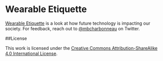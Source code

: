 # Wearable Etiquette

[Wearable Etiquette](http://etiquette.io) is a look at how future technology is impacting our society. For feedback, reach out to [@mbcharbonneau](http://twitter.com/mbcharbonneau) on Twitter.

##License

This work is licensed under the [Creative Commons Attribution-ShareAlike 4.0 International License](http://creativecommons.org/licenses/by-sa/4.0/).